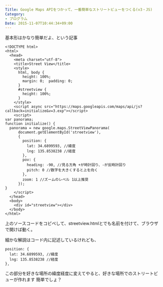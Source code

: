 ```yaml
---
Title: Google Maps APIをつかって、一番簡単なストリートビューをつくる(v3・JS)
Category:
- プログラム
Date: 2015-11-07T10:44:34+09:00
---
```


基本形はかなり簡単だよ、という記事


```
<!DOCTYPE html>
<html>
  <head>
    <meta charset="utf-8">
    <title>Street View</title>
    <style>
      html, body {
        height: 100%;
        margin: 0;  padding: 0;
      }
      #streetview {
        height: 100%;
      }
    </style>
    <script async src="https://maps.googleapis.com/maps/api/js?callback=initialize&v=3.exp"></script>	
    <script>
var panorama;
function initialize() {
  panorama = new google.maps.StreetViewPanorama(
      document.getElementById('streetview'),
      {
        position: {
          lat: 34.6899593, //緯度
          lng: 135.8538238 //経度
        },
        pov: {
          heading: -90, //見る方角 +が時計回り、-が反時計回り
          pitch: 0 //数字を大きくすると上を向く
        },
        zoom: 1 //ズームのレベル 1以上推奨
      });
}
    </script>
  </head>
  <body>
    <div id="streetview"></div>
  </body>
</html>
```


上のソースコードをコピペして、streetview.htmlとでも名前を付けて、ブラウザで開けば動く。

細かな解説はコード内に記述しているけれども、

```
position: {
  lat: 34.6899593, //緯度
  lng: 135.8538238 //経度
},
```

この部分を好きな場所の緯度経度に変えてやると、好きな場所でのストリートビューが作れます
簡単でしょ？
